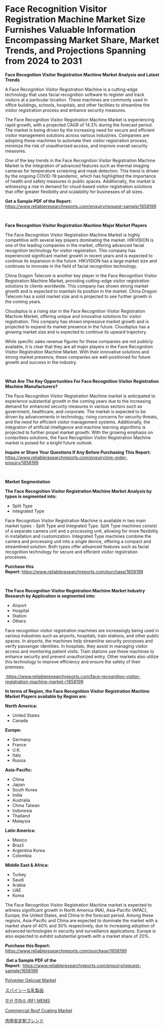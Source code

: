 <p><h1>Face Recognition Visitor Registration Machine Market Size Furnishes Valuable Information Encompassing Market Share, Market Trends, and Projections Spanning from 2024 to 2031</h1></p><p><strong>Face Recognition Visitor Registration Machine Market Analysis and Latest Trends</strong></p>
<p><p>A Face Recognition Visitor Registration Machine is a cutting-edge technology that uses facial recognition software to register and track visitors at a particular location. These machines are commonly used in office buildings, schools, hospitals, and other facilities to streamline the visitor registration process and enhance security measures.</p><p>The Face Recognition Visitor Registration Machine Market is experiencing rapid growth, with a projected CAGR of 14.3% during the forecast period. The market is being driven by the increasing need for secure and efficient visitor management solutions across various industries. Companies are adopting these machines to automate their visitor registration process, minimize the risk of unauthorized access, and improve overall security measures.</p><p>One of the key trends in the Face Recognition Visitor Registration Machine Market is the integration of advanced features such as thermal imaging cameras for temperature screening and mask detection. This trend is driven by the ongoing COVID-19 pandemic, which has highlighted the importance of health and safety measures in public spaces. Additionally, the market is witnessing a rise in demand for cloud-based visitor registration solutions that offer greater flexibility and scalability for businesses of all sizes.</p></p>
<p><strong>Get a Sample PDF of the Report:&nbsp;</strong> <a href="https://www.reliableresearchreports.com/enquiry/request-sample/1658199">https://www.reliableresearchreports.com/enquiry/request-sample/1658199</a></p>
<p>&nbsp;</p>
<p><strong>Face Recognition Visitor Registration Machine Major Market Players</strong></p>
<p><p>The Face Recognition Visitor Registration Machine Market is highly competitive with several key players dominating the market. HIKVISION is one of the leading companies in the market, offering advanced facial recognition technology for visitor registration. This company has experienced significant market growth in recent years and is expected to continue its expansion in the future. HIKVISION has a large market size and continues to innovate in the field of facial recognition technology.</p><p>China Dragon Telecom is another key player in the Face Recognition Visitor Registration Machine Market, providing cutting-edge visitor registration solutions to clients worldwide. This company has shown strong market growth and is expected to maintain its position in the market. China Dragon Telecom has a solid market size and is projected to see further growth in the coming years.</p><p>Cloudsplus is a rising star in the Face Recognition Visitor Registration Machine Market, offering unique and innovative solutions for visitor registration. This company has shown impressive market growth and is projected to expand its market presence in the future. Cloudsplus has a growing market size and is expected to continue its upward trajectory.</p><p>While specific sales revenue figures for these companies are not publicly available, it is clear that they are all major players in the Face Recognition Visitor Registration Machine Market. With their innovative solutions and strong market presence, these companies are well-positioned for future growth and success in the industry.</p></p>
<p>&nbsp;</p>
<p><strong>What Are The Key Opportunities For Face Recognition Visitor Registration Machine Manufacturers?</strong></p>
<p><p>The Face Recognition Visitor Registration Machine market is anticipated to experience substantial growth in the coming years due to the increasing demand for enhanced security measures in various sectors such as government, healthcare, and corporate. The market is expected to be driven by advancements in technology, rising concerns for security threats, and the need for efficient visitor management systems. Additionally, the integration of artificial intelligence and machine learning algorithms is projected to further propel market growth. With the growing emphasis on contactless solutions, the Face Recognition Visitor Registration Machine market is poised for a bright future outlook.</p></p>
<p><strong>Inquire or Share Your Questions If Any Before Purchasing This Report:</strong> <a href="https://www.reliableresearchreports.com/enquiry/pre-order-enquiry/1658199">https://www.reliableresearchreports.com/enquiry/pre-order-enquiry/1658199</a></p>
<p>&nbsp;</p>
<p><strong>Market Segmentation</strong></p>
<p><strong>The Face Recognition Visitor Registration Machine Market Analysis by types is segmented into:</strong></p>
<p><ul><li>Split Type</li><li>Integrated Type</li></ul></p>
<p><p>Face Recognition Visitor Registration Machine is available in two main market types - Split Type and Integrated Type. Split Type machines consist of a separate camera unit and a processing unit, allowing for more flexibility in installation and customization. Integrated Type machines combine the camera and processing unit into a single device, offering a compact and streamlined solution. Both types offer advanced features such as facial recognition technology for secure and efficient visitor registration processes.</p></p>
<p><strong>Purchase this Report:&nbsp;</strong><a href="https://www.reliableresearchreports.com/purchase/1658199">https://www.reliableresearchreports.com/purchase/1658199</a></p>
<p>&nbsp;</p>
<p><strong>The Face Recognition Visitor Registration Machine Market Industry Research by Application is segmented into:</strong></p>
<p><ul><li>Airport</li><li>Hospital</li><li>Station</li><li>Others</li></ul></p>
<p><p>Face recognition visitor registration machines are increasingly being used in various industries such as airports, hospitals, train stations, and other public spaces. In airports, the machines help streamline security processes and verify passenger identities. In hospitals, they assist in managing visitor access and monitoring patient visits. Train stations use these machines to enhance security and prevent unauthorized entry. Other markets also utilize this technology to improve efficiency and ensure the safety of their premises.</p></p>
<p><a href="https://www.reliableresearchreports.com/face-recognition-visitor-registration-machine-market-r1658199">&nbsp;https://www.reliableresearchreports.com/face-recognition-visitor-registration-machine-market-r1658199</a></p>
<p><strong>In terms of Region, the Face Recognition Visitor Registration Machine Market Players available by Region are:</strong></p>
<p>
    <p> <strong> North America: </strong>
        <ul>
            <li>United States</li>
            <li>Canada</li>
        </ul>
        </p> 
    <p> <strong> Europe: </strong>
        <ul>
            <li>Germany</li>
            <li>France</li>
            <li>U.K.</li>
            <li>Italy</li>
            <li>Russia</li>
        </ul>
        </p> 
    <p> <strong> Asia-Pacific: </strong>
        <ul>
            <li>China</li>
            <li>Japan</li>
            <li>South Korea</li>
            <li>India</li>
            <li>Australia</li>
            <li>China Taiwan</li>
            <li>Indonesia</li>
            <li>Thailand</li>
            <li>Malaysia</li>
        </ul>
        </p> 
    <p> <strong> Latin America: </strong>
        <ul>
            <li>Mexico</li>
            <li>Brazil</li>
            <li>Argentina Korea</li>
            <li>Colombia</li>
        </ul>
        </p> 
    <p> <strong> Middle East & Africa: </strong>
        <ul>
            <li>Turkey</li>
            <li>Saudi</li>
            <li>Arabia</li>
            <li>UAE</li>
            <li>Korea</li>
        </ul>
    </p>
    </p>
<p><p>The Face Recognition Visitor Registration Machine market is expected to witness significant growth in North America (NA), Asia-Pacific (APAC), Europe, the United States, and China in the forecast period. Among these regions, Asia-Pacific and China are expected to dominate the market with a market share of 40% and 30% respectively, due to increasing adoption of advanced technologies in security and surveillance applications. Europe is also expected to exhibit substantial growth with a market share of 20%.</p></p>
<p><strong>Purchase this Report: </strong><a href="https://www.reliableresearchreports.com/purchase/1658199">https://www.reliableresearchreports.com/purchase/1658199</a></p>
<p>&nbsp;<strong>Get a Sample PDF of the Report:&nbsp;&nbsp;</strong><a href="https://www.reliableresearchreports.com/enquiry/request-sample/1658199">https://www.reliableresearchreports.com/enquiry/request-sample/1658199</a></p>
<p><strong></strong></p>
<p><p><a href="https://github.com/timeliteaut/Market-Research-Report-List-3/blob/main/polyester-gelcoat-market.md">Polyester Gelcoat Market</a></p><p><a href="https://github.com/luffiazaza/Market-Research-Report-List-1/blob/main/396560795773.md">スパイシーな乳製品</a></p><p><a href="https://github.com/nhaiquang84/Market-Research-Report-List-1/blob/main/218152587427.md">무선 주파수 (RF) MEMS</a></p><p><a href="https://github.com/seekum/Market-Research-Report-List-3/blob/main/commercial-roof-coating-market.md">Commercial Roof Coating Market</a></p><p><a href="https://github.com/avbqbctihcbe2/Market-Research-Report-List-2/blob/main/334460895772.md">肉用安定剤ブレンド</a></p></p>
